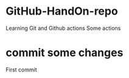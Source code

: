 # GitHub-HandOn-repo
Learning Git and Github actions
Some actions

# commit some changes

First commit